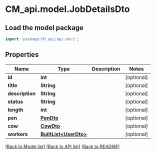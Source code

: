 # CM_api.model.JobDetailsDto

## Load the model package
```dart
import 'package:CM_api/api.dart';
```

## Properties
Name | Type | Description | Notes
------------ | ------------- | ------------- | -------------
**id** | **int** |  | [optional] 
**title** | **String** |  | [optional] 
**description** | **String** |  | [optional] 
**status** | **String** |  | [optional] 
**length** | **int** |  | [optional] 
**pen** | [**PenDto**](PenDto.md) |  | [optional] 
**cow** | [**CowDto**](CowDto.md) |  | [optional] 
**workers** | [**BuiltList&lt;UserDto&gt;**](UserDto.md) |  | [optional] 

[[Back to Model list]](../README.md#documentation-for-models) [[Back to API list]](../README.md#documentation-for-api-endpoints) [[Back to README]](../README.md)


